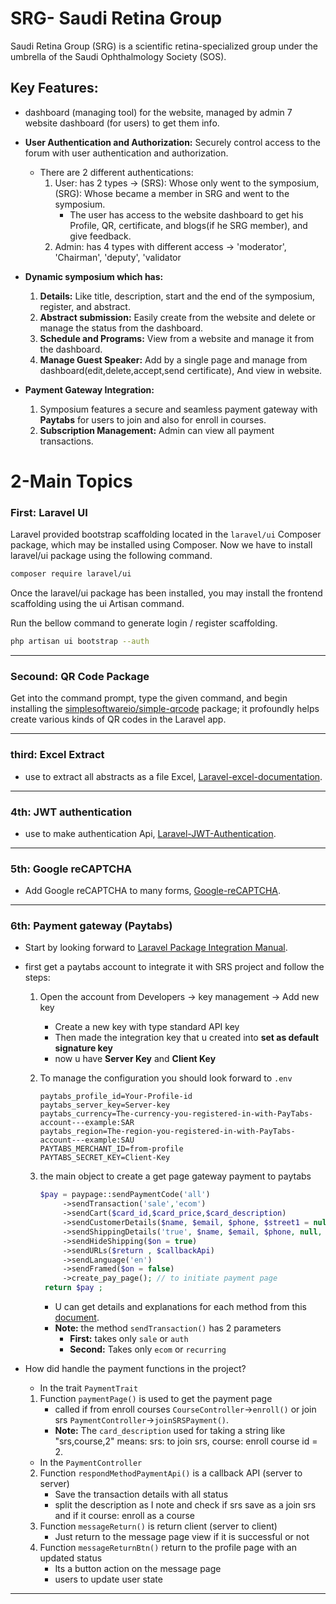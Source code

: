 # SRG- Saudi Retina Group

Saudi Retina Group (SRG) is a scientific retina-specialized group under the umbrella of the Saudi Ophthalmology Society (SOS).

## Key Features:

- dashboard (managing tool) for the website, managed by admin 7 website dashboard (for users) to get them info.
- **User Authentication and Authorization:** Securely control access to the forum with user authentication and authorization.
   - There are 2 different authentications:
      1. User: has 2 types -> (SRS): Whose only went to the symposium, (SRG): Whose became a member in SRG and went to the symposium.
           - The user has access to the website dashboard to get his Profile, QR, certificate, and blogs(if he SRG member), and give feedback.
      3. Admin: has 4 types with different access -> 'moderator', 'Chairman', 'deputy', 'validator
  
- **Dynamic symposium which has:**
  1. **Details:** Like title, description, start and the end of the symposium, register, and abstract.
  2. **Abstract submission:** Easily create from the website and delete or manage the status from the dashboard.  
  3. **Schedule and Programs:** View from a website and manage it from the dashboard.
  4. **Manage Guest Speaker:** Add by a single page and manage from dashboard(edit,delete,accept,send certificate), And view in website.

- **Payment Gateway Integration:**
  1. Symposium features a secure and seamless payment gateway with **Paytabs** for users to join and also for enroll in courses.
  2.  **Subscription Management:** Admin can view all payment transactions.


# 2-Main Topics

### **First:** Laravel UI
Laravel provided bootstrap scaffolding located in the `laravel/ui` Composer package, which may be installed using Composer. Now we have to install laravel/ui package using the following command.
```bash
composer require laravel/ui
```
Once the laravel/ui package has been installed, you may install the frontend scaffolding using the ui Artisan command.

Run the bellow command to generate login / register scaffolding.

```bash
php artisan ui bootstrap --auth
```

****
### **Secound:** QR Code Package
Get into the command prompt, type the given command, and begin installing the [simplesoftwareio/simple-qrcode](https://github.com/Bacon/BaconQrCode) package; it profoundly helps create various kinds of QR codes in the Laravel app.

****
### **third:** Excel Extract
- use to extract all abstracts as a file Excel, [Laravel-excel-documentation](https://docs.laravel-excel.com/3.1/getting-started/).

****
### **4th:** JWT authentication
- use to make authentication Api, [Laravel-JWT-Authentication](https://www.positronx.io/laravel-jwt-authentication-tutorial-user-login-signup-api/).


****
### **5th:** Google reCAPTCHA
- Add Google reCAPTCHA to many forms, [Google-reCAPTCHA](https://www.bronco.co.uk/our-ideas/how-to-add-google-recaptcha-to-a-form-phphtml/).


****
### **6th:** Payment gateway (Paytabs)
- Start by looking forward to [Laravel Package Integration Manual](https://support.paytabs.com/en/support/solutions/articles/60000710700-laravel-package).
-  first get a paytabs account to integrate it with SRS project and follow the steps:
   1. Open the account from Developers -> key management -> Add new key
        - Create a new key with type standard API key
        - Then made the integration key that u created into **set as default signature key**
        - now u have **Server Key** and **Client Key**
   3. To manage the configuration you should look forward to `.env`
      ```shell
      paytabs_profile_id=Your-Profile-id
      paytabs_server_key=Server-key
      paytabs_currency=The-currency-you-registered-in-with-PayTabs-account---example:SAR
      paytabs_region=The-region-you-registered-in-with-PayTabs-account---example:SAU
      PAYTABS_MERCHANT_ID=from-profile
      PAYTABS_SECRET_KEY=Client-Key
      ```

   4. the main object to create a get page gateway payment to paytabs
       ```php
       $pay = paypage::sendPaymentCode('all')
            ->sendTransaction('sale','ecom')
            ->sendCart($card_id,$card_price,$card_description)
            ->sendCustomerDetails($name, $email, $phone, $street1 = null, $city = null, $state = null, $country = null, $zip = null, $ip= null)
            ->sendShippingDetails('true', $name, $email, $phone, null, $city = null, $state = null, $country = null, $zip = null, $ip = null)
            ->sendHideShipping($on = true)
            ->sendURLs($return , $callbackApi)
            ->sendLanguage('en')
            ->sendFramed($on = false)
            ->create_pay_page(); // to initiate payment page
        return $pay ;
      ```
      - U can get details and explanations for each method from this [document](https://support.paytabs.com/en/support/solutions/articles/60000778145-step-3-laravel-package-initiating-the-payment).
      - **Note:** the method `sendTransaction()` has 2 parameters
           - **First:** takes only `sale` or `auth`
           - **Second:** Takes only `ecom` or `recurring`

- How did handle the payment functions in the project?
     - In the trait `PaymentTrait`  
     1. Function `paymentPage()` is used to get the payment page
           - called if from enroll courses `CourseController`->`enroll()` or join srs `PaymentController`->`joinSRSPayment()`.
           - **Note:** The `card_description` used for taking a string like "srs,course,2" means: srs: to join srs, course: enroll course id = 2.
     - In the `PaymentController`
     2. Function `respondMethodPaymentApi()` is a callback API (server to server)
           - Save the transaction details with all status
           -  split the description as I note and check if srs save as a join srs and if it course: enroll as a course
     3. Function `messageReturn()` is return client (server to client)
           - Just return to the message page view if it is successful or not
     4. Function `messageReturnBtn()` return to the profile page with an updated status
           - Its a button action on the message page
           - users to update user state 
     
 ****





